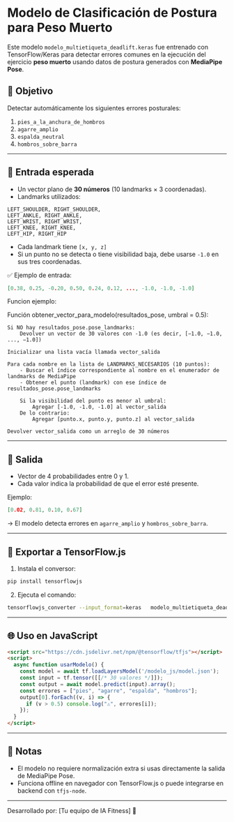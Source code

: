 
# Modelo de Clasificación de Postura para Peso Muerto

Este modelo `modelo_multietiqueta_deadlift.keras` fue entrenado con TensorFlow/Keras para detectar errores comunes en la ejecución del ejercicio **peso muerto** usando datos de postura generados con **MediaPipe Pose**.

## 🎯 Objetivo
Detectar automáticamente los siguientes errores posturales:
1. `pies_a_la_anchura_de_hombros`
2. `agarre_amplio`
3. `espalda_neutral`
4. `hombros_sobre_barra`

---

## 🔢 Entrada esperada

- Un vector plano de **30 números** (10 landmarks × 3 coordenadas).
- Landmarks utilizados:

```
LEFT_SHOULDER, RIGHT_SHOULDER, 
LEFT_ANKLE, RIGHT_ANKLE, 
LEFT_WRIST, RIGHT_WRIST, 
LEFT_KNEE, RIGHT_KNEE, 
LEFT_HIP, RIGHT_HIP
```

- Cada landmark tiene `[x, y, z]`
- Si un punto no se detecta o tiene visibilidad baja, debe usarse `-1.0` en sus tres coordenadas.

✅ Ejemplo de entrada:

```json
[0.38, 0.25, -0.20, 0.50, 0.24, 0.12, ..., -1.0, -1.0, -1.0]
```

Funcion ejemplo: 

Función obtener_vector_para_modelo(resultados_pose, umbral = 0.5):

    Si NO hay resultados_pose.pose_landmarks:
        Devolver un vector de 30 valores con -1.0 (es decir, [−1.0, −1.0, ..., −1.0])

    Inicializar una lista vacía llamada vector_salida

    Para cada nombre en la lista de LANDMARKS_NECESARIOS (10 puntos):
        - Buscar el índice correspondiente al nombre en el enumerador de landmarks de MediaPipe
        - Obtener el punto (landmark) con ese índice de resultados_pose.pose_landmarks

        Si la visibilidad del punto es menor al umbral:
            Agregar [-1.0, -1.0, -1.0] al vector_salida
        De lo contrario:
            Agregar [punto.x, punto.y, punto.z] al vector_salida

    Devolver vector_salida como un arreglo de 30 números

---

## 🧾 Salida

- Vector de 4 probabilidades entre 0 y 1.
- Cada valor indica la probabilidad de que el error esté presente.

Ejemplo:

```json
[0.02, 0.81, 0.10, 0.67]
```

→ El modelo detecta errores en `agarre_amplio` y `hombros_sobre_barra`.

---

## 🚀 Exportar a TensorFlow.js

1. Instala el conversor:

```bash
pip install tensorflowjs
```

2. Ejecuta el comando:

```bash
tensorflowjs_converter --input_format=keras   modelo_multietiqueta_deadlift.keras   modelo_js/
```

---

## 🌐 Uso en JavaScript

```html
<script src="https://cdn.jsdelivr.net/npm/@tensorflow/tfjs"></script>
<script>
  async function usarModelo() {
    const model = await tf.loadLayersModel('/modelo_js/model.json');
    const input = tf.tensor([[/* 30 valores */]]);
    const output = await model.predict(input).array();
    const errores = ["pies", "agarre", "espalda", "hombros"];
    output[0].forEach((v, i) => {
      if (v > 0.5) console.log("⚠️", errores[i]);
    });
  }
</script>
```

---

## 📌 Notas
- El modelo no requiere normalización extra si usas directamente la salida de MediaPipe Pose.
- Funciona offline en navegador con TensorFlow.js o puede integrarse en backend con `tfjs-node`.

---

Desarrollado por: [Tu equipo de IA Fitness] 💪
